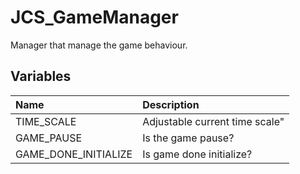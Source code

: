 # JCS_GameManager

Manager that manage the game behaviour.

## Variables

| Name | Description |
|:---|:---|
| TIME_SCALE | Adjustable current time scale" |
| GAME_PAUSE | Is the game pause? |
| GAME_DONE_INITIALIZE | Is game done initialize? |
